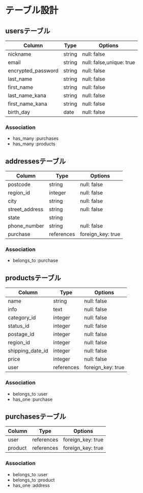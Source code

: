 # テーブル設計

## usersテーブル
| Column               | Type   | Options                  |
|----------------------|--------|--------------------------|
| nickname             | string | null: false              |
| email                | string | null: false,unique: true |
| encrypted_password   | string | null: false              |
| last_name            | string | null: false              |
| first_name           | string | null: false              |
| last_name_kana       | string | null: false              |
| first_name_kana      | string | null: false              |
| birth_day            | date   | null: false              |

### Association
* has_many :purchases
* has_many :products


## addressesテーブル
| Column         | Type       | Options           |
|----------------|------------|-------------------|
| postcode       | string     | null: false       |
| region_id      | integer    | null: false       |
| city           | string     | null: false       |
| street_address | string     | null: false       |
| state          | string     |                   |
| phone_number   | string     | null: false       |
| purchase       | references | foreign_key: true |

### Association
* belongs_to :purchase


## productsテーブル
| Column           | Type       | Options           |
|------------------|------------|-------------------|
| name             | string     | null: false       |
| info             | text       | null: false       |
| category_id      | integer    | null: false       |
| status_id        | integer    | null: false       |
| postage_id       | integer    | null: false       |
| region_id        | integer    | null: false       |
| shipping_date_id | integer    | null: false       |
| price            | integer    | null: false       |
| user             | references | foreign_key: true |

### Association
* belongs_to :user
* has_one :purchase


## purchasesテーブル
| Column          | Type       | Options           |
|-----------------|------------|-------------------|
| user            | references | foreign_key: true |
| product         | references | foreign_key: true |

### Association
* belongs_to :user
* belongs_to :product
* has_one :address